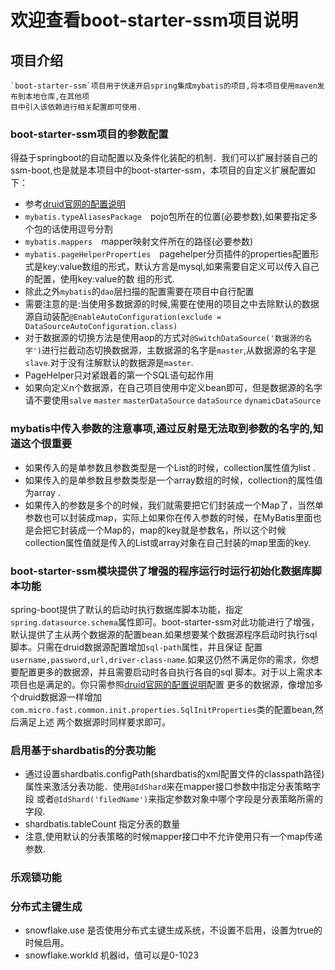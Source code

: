 # 欢迎查看boot-starter-ssm项目说明
## 项目介绍
    `boot-starter-ssm`项目用于快速开启spring集成mybatis的项目,将本项目使用maven发布到本地仓库,在其他项
    目中引入该依赖进行相关配置即可使用.
### boot-starter-ssm项目的参数配置
得益于springboot的自动配置以及条件化装配的机制．我们可以扩展封装自己的ssm-boot,也是就是本项目中的boot-starter-ssm，本项目的自定义扩展配置如下：
- 参考[druid官网的配置说明](https://github.com/alibaba/druid/tree/master/druid-spring-boot-starter)
- `mybatis.typeAliasesPackage`　pojo包所在的位置(必要参数),如果要指定多个包的话使用逗号分割
- `mybatis.mappers`　mapper映射文件所在的路径(必要参数)
- `mybatis.pageHelperProperties`　pagehelper分页插件的properties配置形式是key:value数组的形式，默认方言是mysql,如果需要自定义可以传入自己的配置，使用key:value的数
     组的形式.
- 除此之外`mybatis`的`dao`层扫描的配置需要在项目中自行配置
- 需要注意的是:当使用多数据源的时候,需要在使用的项目之中去除默认的数据源自动装配`@EnableAutoConfiguration(exclude = DataSourceAutoConfiguration.class)`
- 对于数据源的切换方法是使用aop的方式对`@SwitchDataSource('数据源的名字')`进行拦截动态切换数据源，主数据源的名字是`master`,从数据源的名字是`slave`.对于没有注解默认的数据源是`master`.
- PageHelper只对紧跟着的第一个SQL语句起作用
- 如果向定义n个数据源，在自己项目使用中定义bean即可，但是数据源的名字请不要使用`salve` `master` `masterDataSource` `dataSource` `dynamicDataSource`
### mybatis中传入参数的注意事项,通过反射是无法取到参数的名字的,知道这个很重要
- 如果传入的是单参数且参数类型是一个List的时候，collection属性值为list .
- 如果传入的是单参数且参数类型是一个array数组的时候，collection的属性值为array .
- 如果传入的参数是多个的时候，我们就需要把它们封装成一个Map了，当然单参数也可以封装成map，实际上如果你在传入参数的时候，在MyBatis里面也是会把它封装成一个Map的，map的key就是参数名，所以这个时候collection属性值就是传入的List或array对象在自己封装的map里面的key.

### boot-starter-ssm模块提供了增强的程序运行时运行初始化数据库脚本功能
spring-boot提供了默认的启动时执行数据库脚本功能，指定`spring.datasource.schema`属性即可。boot-starter-ssm对此功能进行了增强，
默认提供了主从两个数据源的配置bean.如果想要某个数据源程序启动时执行sql脚本。只需在druid数据源配置增加`sql-path`属性，并且保证
配置`username,password,url,driver-class-name`.如果这仍然不满足你的需求，你想要配置更多的数据源，并且需要启动时各自执行各自的sql
脚本。对于以上需求本项目也是满足的。你只需参照[druid官网的配置说明](https://github.com/alibaba/druid/tree/master/druid-spring-boot-starter)配置
更多的数据源，像增加多个druid数据源一样增加`com.micro.fast.common.init.properties.SqlInitProperties`类的配置bean,然后满足上述
两个数据源时同样要求即可。

### 启用基于shardbatis的分表功能
- 通过设置shardbatis.configPath(shardbatis的xml配置文件的classpath路径)属性来激活分表功能．使用`@IdShard`来在mapper接口参数中指定分表策略字段
或者`@IdShard('filedName')`来指定参数对象中哪个字段是分表策略所需的字段.
- shardbatis.tableCount 指定分表的数量
- 注意,使用默认的分表策略的时候mapper接口中不允许使用只有一个map传递参数.

### 乐观锁功能

### 分布式主键生成
- snowflake.use 是否使用分布式主键生成系统，不设置不启用，设置为true的时候启用。
- snowflake.workId 机器id，值可以是0-1023
